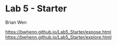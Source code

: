 # Lab 5 - Starter
Brian Wen

https://bwhenn.github.io/Lab5_Starter/expose.html
https://bwhenn.github.io/Lab5_Starter/explore.html